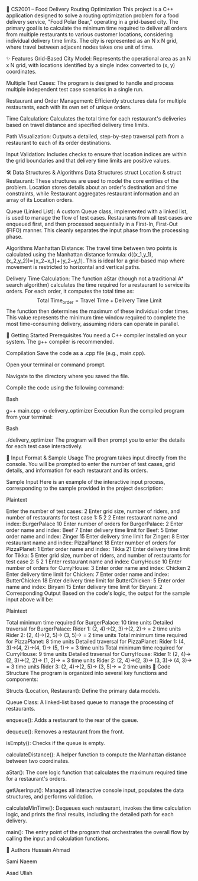 🚚 CS2001 – Food Delivery Routing Optimization
This project is a C++ application designed to solve a routing optimization problem for a food delivery service, "Food Polar Bear," operating in a grid-based city. The primary goal is to calculate the minimum time required to deliver all orders from multiple restaurants to various customer locations, considering individual delivery time limits. The city is represented as an N x N grid, where travel between adjacent nodes takes one unit of time.

✨ Features
Grid-Based City Model: Represents the operational area as an N x N grid, with locations identified by a single index converted to (x, y) coordinates.

Multiple Test Cases: The program is designed to handle and process multiple independent test case scenarios in a single run.

Restaurant and Order Management: Efficiently structures data for multiple restaurants, each with its own set of unique orders.

Time Calculation: Calculates the total time for each restaurant's deliveries based on travel distance and specified delivery time limits.

Path Visualization: Outputs a detailed, step-by-step traversal path from a restaurant to each of its order destinations.

Input Validation: Includes checks to ensure that location indices are within the grid boundaries and that delivery time limits are positive values.

🛠️ Data Structures & Algorithms
Data Structures
struct Location & struct Restaurant: These structures are used to model the core entities of the problem. Location stores details about an order's destination and time constraints, while Restaurant aggregates restaurant information and an array of its Location orders.

Queue (Linked List): A custom Queue class, implemented with a linked list, is used to manage the flow of test cases. Restaurants from all test cases are enqueued first, and then processed sequentially in a First-In, First-Out (FIFO) manner. This cleanly separates the input phase from the processing phase.

Algorithms
Manhattan Distance: The travel time between two points is calculated using the Manhattan distance formula: d((x_1,y_1),(x_2,y_2))=∣x_2−x_1∣+∣y_2−y_1∣. This is ideal for a grid-based map where movement is restricted to horizontal and vertical paths.

Delivery Time Calculation:
The function aStar (though not a traditional A* search algorithm) calculates the time required for a restaurant to service its orders. For each order, it computes the total time as:
$$ \text{Total Time}_{\text{order}} = \text{Travel Time} + \text{Delivery Time Limit} $$
The function then determines the maximum of these individual order times. This value represents the minimum time window required to complete the most time-consuming delivery, assuming riders can operate in parallel.

🚀 Getting Started
Prerequisites
You need a C++ compiler installed on your system. The g++ compiler is recommended.

Compilation
Save the code as a .cpp file (e.g., main.cpp).

Open your terminal or command prompt.

Navigate to the directory where you saved the file.

Compile the code using the following command:

Bash

g++ main.cpp -o delivery_optimizer
Execution
Run the compiled program from your terminal:

Bash

./delivery_optimizer
The program will then prompt you to enter the details for each test case interactively.

📝 Input Format & Sample Usage
The program takes input directly from the console. You will be prompted to enter the number of test cases, grid details, and information for each restaurant and its orders.

Sample Input
Here is an example of the interactive input process, corresponding to the sample provided in the project description:

Plaintext

Enter the number of test cases: 2
Enter grid size, number of riders, and number of restaurants for test case 1: 5 2 2
Enter restaurant name and index: BurgerPalace 10
Enter number of orders for BurgerPalace: 2
Enter order name and index: Beef 7
Enter delivery time limit for Beef: 5
Enter order name and index: Zinger 15
Enter delivery time limit for Zinger: 8
Enter restaurant name and index: PizzaPlanet 18
Enter number of orders for PizzaPlanet: 1
Enter order name and index: Tikka 21
Enter delivery time limit for Tikka: 5
Enter grid size, number of riders, and number of restaurants for test case 2: 5 2 1
Enter restaurant name and index: CurryHouse 10
Enter number of orders for CurryHouse: 3
Enter order name and index: Chicken 2
Enter delivery time limit for Chicken: 7
Enter order name and index: ButterChicken 18
Enter delivery time limit for ButterChicken: 5
Enter order name and index: Biryani 15
Enter delivery time limit for Biryani: 2
Corresponding Output
Based on the code's logic, the output for the sample input above will be:

Plaintext

Total minimum time required for BurgerPalace: 10 time units
Detailed traversal for BurgerPalace:
Rider 1: (2, 4)->(2, 3)->(2, 2)-> = 2 time units
Rider 2: (2, 4)->(2, 5)->  (3, 5)-> = 2 time units
Total minimum time required for PizzaPlanet: 8 time units
Detailed traversal for PizzaPlanet:
Rider 1: (4, 3)->(4, 2)->(4, 1)->  (5, 1)-> = 3 time units
Total minimum time required for CurryHouse: 9 time units
Detailed traversal for CurryHouse:
Rider 1: (2, 4)->(2, 3)->(2, 2)->  (1, 2)-> = 3 time units
Rider 2: (2, 4)->(2, 3)->  (3, 3)->  (4, 3)-> = 3 time units
Rider 3: (2, 4)->(2, 5)->  (3, 5)-> = 2 time units
📂 Code Structure
The program is organized into several key functions and components:

Structs (Location, Restaurant): Define the primary data models.

Queue Class: A linked-list based queue to manage the processing of restaurants.

enqueue(): Adds a restaurant to the rear of the queue.

dequeue(): Removes a restaurant from the front.

isEmpty(): Checks if the queue is empty.

calculateDistance(): A helper function to compute the Manhattan distance between two coordinates.

aStar(): The core logic function that calculates the maximum required time for a restaurant's orders.

getUserInput(): Manages all interactive console input, populates the data structures, and performs validation.

calculateMinTime(): Dequeues each restaurant, invokes the time calculation logic, and prints the final results, including the detailed path for each delivery.

main(): The entry point of the program that orchestrates the overall flow by calling the input and calculation functions.

👥 Authors
Hussain Ahmad

Sami Naeem

Asad Ullah
